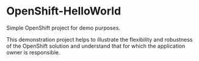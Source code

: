 # OpenShift-HelloWorld
Simple OpenShift project for demo purposes.

This demonstration project helps to illustrate the flexibility and robustness of the OpenShift solution and understand that for which the application owner is responsible.

